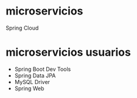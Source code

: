 # microservicios
Spring Cloud

# microservicios usuarios
- Spring Boot Dev Tools
- Spring Data JPA
- MySQL Driver
- Spring Web
